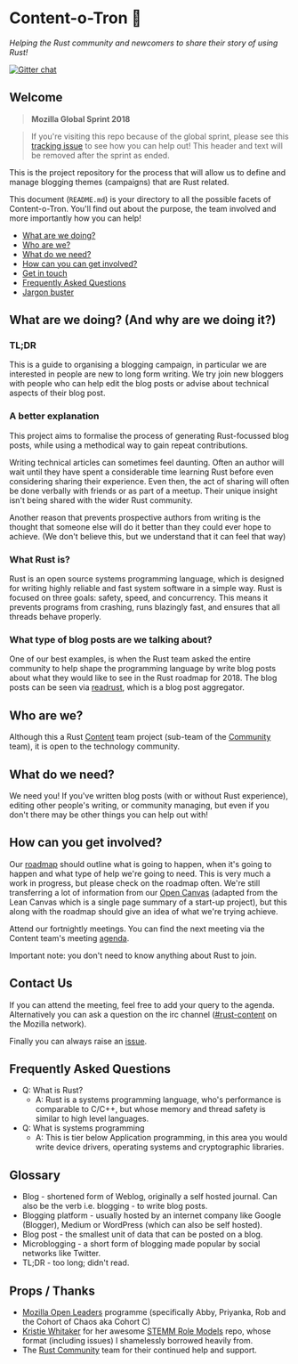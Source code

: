 # Content-o-Tron :robot:

_Helping the Rust community and newcomers to share their story of using Rust!_

[![Gitter chat](https://badges.gitter.im/gitterHQ/gitter.png)](https://gitter.im/content-o-tron/Lobby)

## Welcome

> **Mozilla Global Sprint 2018**

> If you're visiting this repo because of the global sprint, please see this [tracking issue](https://github.com/rust-community/content-o-tron/issues/8) to see how you can help out! This header and text will be removed after the sprint as ended.

This is the project repository for the process that will allow us to define and manage blogging themes (campaigns) that are Rust related.

This document (`README.md`) is your directory to all the possible facets of Content-o-Tron. You'll find out about the purpose, the team involved and more importantly how you can help!

- [What are we doing?](#what-are-we-doing)
- [Who are we?](#who-are-we)
- [What do we need?](#what-do-we-need)
- [How can you can get involved?](#how-can-you-get-involved)
- [Get in touch](#contact-us)
- [Frequently Asked Questions](#frequently-asked-questions)
- [Jargon buster](#glossary)

## What are we doing? (And why are we doing it?)

### TL;DR

This is a guide to organising a blogging campaign, in particular we are interested in people are new to long form writing. We try join new bloggers with people who can help edit the blog posts or advise about technical aspects of their blog post.

### A better explanation

This project aims to formalise the process of generating Rust-focussed blog posts, while using a methodical way to gain repeat contributions.

Writing technical articles can sometimes feel daunting. Often an author will wait until they have spent a considerable time learning Rust before even considering sharing their experience. Even then, the act of sharing will often be done verbally with friends or as part of a meetup. Their unique insight isn't being shared with the wider Rust community.

Another reason that prevents prospective authors from writing is the thought that someone else will do it better than they could ever hope to achieve. (We don't believe this, but we understand that it can feel that way)

### What Rust is?

Rust is an open source systems programming language, which is designed for writing highly reliable and fast system software in a simple way. Rust is focused on three goals: safety, speed, and concurrency. This means it prevents programs from crashing, runs blazingly fast, and ensures that all threads behave properly.

### What type of blog posts are we talking about?

One of our best examples, is when the Rust team asked the entire community to help shape the programming language by write blog posts about what they would like to see in the Rust roadmap for 2018. The blog posts can be seen via [readrust](https://readrust.net/rust-2018/), which is a blog post aggregator.

## Who are we?

Although this a Rust [Content](https://github.com/rust-community/content-team) team project (sub-team of the [Community](https://github.com/rust-community/) team), it is open to the technology community.

## What do we need?

We need you! If you've written blog posts (with or without Rust experience), editing other people's writing, or community managing, but even if you don't there may be other things you can help out with!

## How can you get involved?

Our [roadmap](https://github.com/rust-community/content-o-tron/issues/2) should outline what is going to happen, when it's going to happen and what type of help we're going to need. This is very much a work in progress, but please check on the roadmap often. We're still transferring a lot of information from our [Open Canvas](https://docs.google.com/presentation/d/1Fvy8AZ9okSO0wDcpXLE54iWRK8TKe4LhI0woHeC1M7g/edit?usp=sharing) (adapted from the Lean Canvas which is a single page summary of a start-up project), but this along with the roadmap should give an idea of what we're trying achieve.

Attend our fortnightly meetings. You can find the next meeting via the Content team's meeting [agenda](http://bit.ly/2GSLLYA).

Important note: you don't need to know anything about Rust to join.

## Contact Us

If you can attend the meeting, feel free to add your query to the agenda. Alternatively you can ask a question on the irc channel ([#rust-content](https://kiwiirc.com/client/irc.mozilla.org:+6667/#rust-content) on the Mozilla network). 

Finally you can always raise an [issue](https://github.com/rust-community/content-o-tron/issues/new).

## Frequently Asked Questions

- Q: What is Rust?
  - A: Rust is a systems programming language, who's performance is comparable to C/C++, but whose memory and thread safety is similar to high level languages.
- Q: What is systems programming
  - A: This is tier below Application programming, in this area you would write device drivers, operating systems and cryptographic libraries.

## Glossary

- Blog - shortened form of Weblog, originally a self hosted journal. Can also be the verb i.e. blogging - to write blog posts.
- Blogging platform - usually hosted by an internet company like Google (Blogger), Medium or WordPress (which can also be self hosted).
- Blog post - the smallest unit of data that can be posted on a blog.
- Microblogging - a short form of blogging made popular by social networks like Twitter.
- TL;DR - too long; didn't read.

## Props / Thanks

- [Mozilla Open Leaders](https://mozilla.github.io/leadership-training/) programme (specifically Abby, Priyanka, Rob and the Cohort of Chaos aka Cohort C)
- [Kristie Whitaker](https://github.com/KirstieJane) for her awesome [STEMM Role Models](https://github.com/KirstieJane/STEMMRoleModels) repo, whose format (including issues) I shamelessly borrowed heavily from.
- The [Rust Community](https://community.rs) team for their continued help and support.

